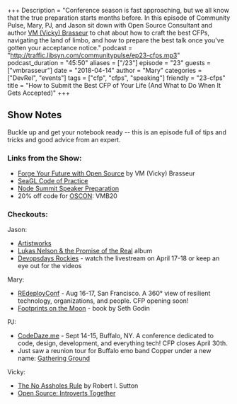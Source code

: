 +++
Description = "Conference season is fast approaching, but we all know that the true preparation starts months before. In this episode of Community Pulse, Mary, PJ, and Jason sit down with Open Source Consultant and author [VM (Vicky) Brasseur](https://twitter.com/vmbrasseur) to chat about how to craft the best CFPs, navigating the land of limbo, and how to prepare the best talk once you've gotten your acceptance notice."
podcast = "http://traffic.libsyn.com/communitypulse/ep23-cfps.mp3"
podcast_duration = "45:50"
aliases = ["/23"]
episode = "23"
guests = ["vmbrasseur"]
date = "2018-04-14"
author = "Mary"
categories = ["DevRel", "events"]
tags = ["cfp", "cfps", "speaking"]
friendly = "23-cfps"
title = "How to Submit the Best CFP of Your Life (And What to Do When It Gets Accepted)"
+++

## Show Notes

Buckle up and get your notebook ready -- this is an episode full of tips and tricks and good advice from an expert.

### Links from the Show:

* [Forge Your Future with Open Source](https://pragprog.com/book/vbopens/forge-your-future-with-open-source) by VM (Vicky) Brasseur  
* [SeaGL Code of Practice](http://seagl.org/news/2018/04/09/code_of_practice.html)  
* [Node Summit Speaker Preparation](http://www.nodesummit.com/speakers/speaker-preparation/)  
* 20% off code for [OSCON](https://conferences.oreilly.com/oscon/oscon-or): VMB20  
<!-- links for upcoming posts from Vicky re: handling rejection & how to prepare for a talk --></li>

### Checkouts:

Jason:  
* [Artistworks](http://artistworks.com/)  
* [Lukas Nelson & the Promise of the Real](http://lukasnelson.com/album/lukas-nelson-promise-of-the-real) album  
* [Devopsdays Rockies](https://www.devopsdays.org/events/2018-denver) - watch the livestream on April 17-18 or keep an eye out for the videos

Mary:  
* [REdeployConf](http://re-deploy.io/) - Aug 16-17, San Francisco. A 360° view of resilient technology, organizations, and people. CFP opening soon!  
* [Footprints on the Moon](https://www.goodreads.com/book/show/35714723-footprints-on-the-moon) - book by Seth Godin

PJ:  
* [CodeDaze.me](http://codedaze.me/) - Sept 14-15, Buffalo, NY. A conference dedicated to code, design, development, and everything tech! CFP closes April 30th.  
* Just saw a reunion tour for Buffalo emo band Copper under a new name: [Gathering Ground](https://soundcloud.com/edwardmichael/sets/figure-it-out)

Vicky:  
* [The No Assholes Rule](https://www.amazon.com/Asshole-Rule-Civilized-Workplace-Surviving/dp/1600245854) by Robert I. Sutton  
* [Open Source: Introverts Together](http://introvertstogether.com/)
